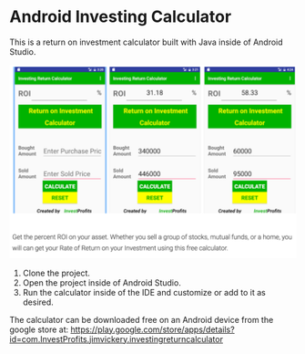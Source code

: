 # Android Investing Calculator

This is a return on investment calculator built with Java inside of Android Studio.

![Alt text](investcalc.png?raw=true "Title")

1. Clone the project.
2. Open the project inside of Android Studio.
3. Run the calculator inside of the IDE and customize or add to it as desired.

The calculator can be downloaded free on an Android device from the google store at:
https://play.google.com/store/apps/details?id=com.InvestProfits.jimvickery.investingreturncalculator

